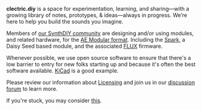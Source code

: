 **clectric.diy** is a space for experimentation, learning, and sharing—with a growing library of notes, prototypes, & ideas—always in progress. We’re here to help you build the sounds you imagine.

Members of [our SynthDIY community](https://github.com/orgs/clectric-diy/discussions) are designing and/or using modules, and related hardware, for the [AE Modular format](AE-Modular.md). Including the [Spark](https://github.com/clectric-diy/Spark-AE), a Daisy Seed based module, and the associated [FLUX](https://github.com/clectric-diy/FLUX) firmware.

Whenever possible, we use open source software to ensure that there's a low barrier to entry for new folks starting up and because it's often the best software available. [KiCad](Tools/KiCad.md) is a good example.

Please review our information about [Licensing](Licensing.md) and join us in our [discussion forum](https://github.com/orgs/clectric-diy/discussions) to learn more.

If you're stuck, you may consider [this](Resources/DaS.md).
